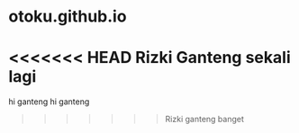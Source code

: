 # otoku.github.io
<<<<<<< HEAD
 Rizki Ganteng sekali lagi
=======

hi ganteng
hi ganteng
>>>>>>> Rizki
ganteng banget